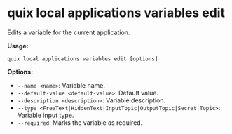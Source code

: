 # quix local applications variables edit

Edits a variable for the current application.

**Usage:**

```
quix local applications variables edit [options]
```

**Options:**

- `--name <name>`: Variable name.
- `--default-value <default-value>`: Default value.
- `--description <description>`: Variable description.
- `--type <FreeText|HiddenText|InputTopic|OutputTopic|Secret|Topic>`: Variable input type.
- `--required`: Marks the variable as required.